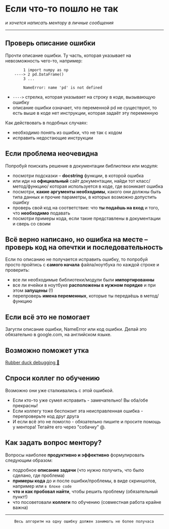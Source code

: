 # Если что-то пошло не так 
*и хочется написать ментору в личные сообщения*
____

## Проверь описание ошибки
Прочти описание ошибки. Ту часть, которая указывает на невозможность чего-то, например:

        
            1 import numpy as np
        ----> 2 pd.DataFrame()
            3 ...

            NameError: name 'pd' is not defined
        
- `---->` стрелка, которая указывает на строку в коде, вызывающую ошибку
- описание ошибки означает, что переменной pd не существуют, то есть выше в коде нет инструкции, которая задаёт эту переменную

Как действовать в подобных случаях: 
    
- необходимо понять из ошибки, что не так с кодом
- исправить недостающие инструкции

## Если проблема неочевидна
Попробуй поискать решение в документации библиотеки или модуля: 
- посмотри подсказки – **docstring** функции, в которой ошибка
- или иди на **официальный** сайт документации, найди тот класс/метод/функцию/ которая используется в коде, где возникает ошибка
- посмотри, **какие аргументы необходимы**, какого они должны быть типа данных и прочие параметры, в которых возможно допустить ошибку
- проверь свой код на соответствие: что **ты подаёшь на вход** и того, что **необходимо** подавать
- посмотри примеры кода, если такие представлены в документации и сверь со своим

## Всё верно написано, но ошибка на месте – проверь код на опечтки и последовательность
Если по описанию не получается исправить ошибку, то попробуй просто пройтись с **самого начала** файла/ноутбука по каждой строке и проверить:

- все ли необходимые библиотеки/модули были **импортированны**
- все ли ячейки в ноутбуке **расположены в нужном порядке** и при этом **запущены** (!)
- перепроверь **имена переменных**, которые ты передаёшь в метод/функцию

## Если всё это не помогает
Загугли описание ошибки, NameError или код ошибки.
Делай это обязательно в google.com, на английском языке. 

## Возможно поможет утка
[Rubber duck debugging 🐥](https://ru.wikipedia.org/wiki/Метод_утёнка)

## Спроси коллег по обучению
Возможно они уже сталкивались с этой ошибкой.

- Если кто-то уже сумел исправить - замечательно! Вы оба/обе прекрасны!
- Если коллегу тоже беспокоит эта неисправленная ошибка - перепроверьте код друг друга
- И если всё это не помогло - обязательно пишите и просите помощь у ментора! Тегайте его через "собачку" @.

## Как задать вопрос ментору?
Вопросы наиболее **продуктивно и эффективно** формулировать следующим образом:
 - подробное **описание задачи** (что нужно получить, что было сделано, где проблема)
 - **примеры кода** до и после ошибки/проблемы, в виде скриншотов, например или `в блоке code`
 - **что и как пробовал найти**, чтобы решить проблему (обязательный пункт!)
 - что посоветовали **коллеги** по обучению (совместная работа крайне важна)

___
        Весь алгоритм на одну ошибку должен занимать не более получаса

